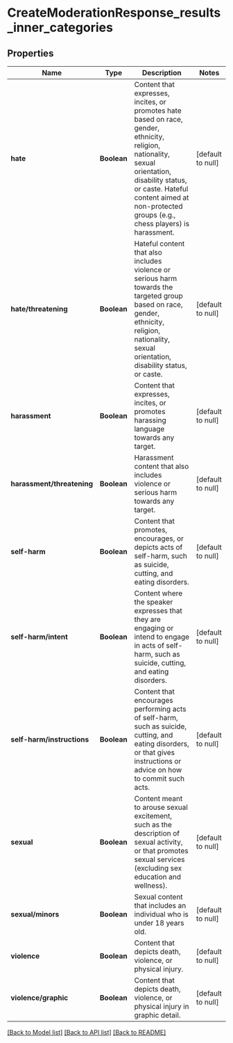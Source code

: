 # CreateModerationResponse_results_inner_categories
## Properties

| Name | Type | Description | Notes |
|------------ | ------------- | ------------- | -------------|
| **hate** | **Boolean** | Content that expresses, incites, or promotes hate based on race, gender, ethnicity, religion, nationality, sexual orientation, disability status, or caste. Hateful content aimed at non-protected groups (e.g., chess players) is harassment. | [default to null] |
| **hate\/threatening** | **Boolean** | Hateful content that also includes violence or serious harm towards the targeted group based on race, gender, ethnicity, religion, nationality, sexual orientation, disability status, or caste. | [default to null] |
| **harassment** | **Boolean** | Content that expresses, incites, or promotes harassing language towards any target. | [default to null] |
| **harassment\/threatening** | **Boolean** | Harassment content that also includes violence or serious harm towards any target. | [default to null] |
| **self-harm** | **Boolean** | Content that promotes, encourages, or depicts acts of self-harm, such as suicide, cutting, and eating disorders. | [default to null] |
| **self-harm\/intent** | **Boolean** | Content where the speaker expresses that they are engaging or intend to engage in acts of self-harm, such as suicide, cutting, and eating disorders. | [default to null] |
| **self-harm\/instructions** | **Boolean** | Content that encourages performing acts of self-harm, such as suicide, cutting, and eating disorders, or that gives instructions or advice on how to commit such acts. | [default to null] |
| **sexual** | **Boolean** | Content meant to arouse sexual excitement, such as the description of sexual activity, or that promotes sexual services (excluding sex education and wellness). | [default to null] |
| **sexual\/minors** | **Boolean** | Sexual content that includes an individual who is under 18 years old. | [default to null] |
| **violence** | **Boolean** | Content that depicts death, violence, or physical injury. | [default to null] |
| **violence\/graphic** | **Boolean** | Content that depicts death, violence, or physical injury in graphic detail. | [default to null] |

[[Back to Model list]](../README.md#documentation-for-models) [[Back to API list]](../README.md#documentation-for-api-endpoints) [[Back to README]](../README.md)

